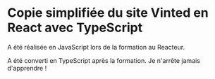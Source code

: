 # Copie simplifiée du site Vinted en React avec TypeScript

A été réalisée en JavaScript lors de la formation au Reacteur.

A été converti en TypeScript après la formation. Je n'arrête jamais d'apprendre !
